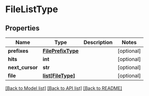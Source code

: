 # FileListType

## Properties
Name | Type | Description | Notes
------------ | ------------- | ------------- | -------------
**prefixes** | [**FilePrefixType**](FilePrefixType.md) |  | [optional] 
**hits** | **int** |  | [optional] 
**next_cursor** | **str** |  | [optional] 
**file** | [**list[FileType]**](FileType.md) |  | [optional] 

[[Back to Model list]](../README.md#documentation-for-models) [[Back to API list]](../README.md#documentation-for-api-endpoints) [[Back to README]](../README.md)


